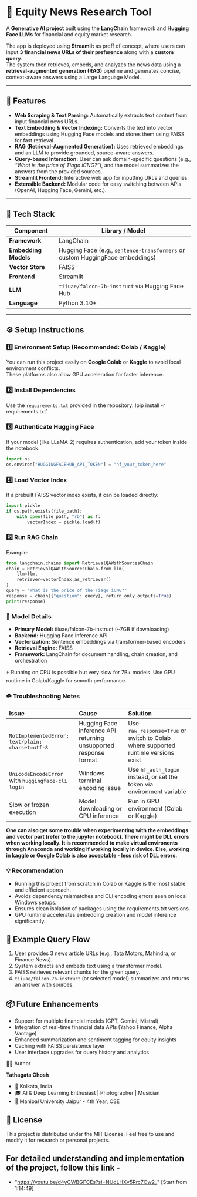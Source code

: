 # 🧠 Equity News Research Tool

A **Generative AI project** built using the **LangChain** framework and **Hugging Face LLMs** for financial and equity market research.

The app is deployed using **Streamlit** as proff of concept, where users can input **3 financial news URLs of their preference** along with a **custom query**.  
The system then retrieves, embeds, and analyzes the news data using a **retrieval-augmented generation (RAG)** pipeline and generates concise, context-aware answers using a Large Language Model.

---

## 🚀 Features

- **Web Scraping & Text Parsing:** Automatically extracts text content from input financial news URLs.  
- **Text Embedding & Vector Indexing:** Converts the text into vector embeddings using Hugging Face models and stores them using FAISS for fast retrieval.  
- **RAG (Retrieval-Augmented Generation):** Uses retrieved embeddings and an LLM to provide grounded, source-aware answers.  
- **Query-based Interaction:** User can ask domain-specific questions (e.g., *“What is the price of Tiago iCNG?”*), and the model summarizes the answers from the provided sources.  
- **Streamlit Frontend:** Interactive web app for inputting URLs and queries.  
- **Extensible Backend:** Modular code for easy switching between APIs (OpenAI, Hugging Face, Gemini, etc.).

---

## 🧩 Tech Stack

| Component | Library / Model |
|------------|----------------|
| **Framework** | LangChain |
| **Embedding Models** | Hugging Face (e.g., `sentence-transformers` or custom HuggingFace embeddings) |
| **Vector Store** | FAISS |
| **Frontend** | Streamlit |
| **LLM** | `tiiuae/falcon-7b-instruct` via Hugging Face Hub |
| **Language** | Python 3.10+ |

---

## ⚙️ Setup Instructions

### 1️⃣ Environment Setup (Recommended: Colab / Kaggle)
You can run this project easily on **Google Colab** or **Kaggle** to avoid local environment conflicts.  
These platforms also allow GPU acceleration for faster inference.

### 2️⃣ Install Dependencies
Use the `requirements.txt` provided in the repository:
!pip install -r requirements.txt`

### 3️⃣ Authenticate Hugging Face

If your model (like LLaMA-2) requires authentication, add your token inside the notebook:

```python
import os
os.environ["HUGGINGFACEHUB_API_TOKEN"] = "hf_your_token_here"
```

### 4️⃣ Load Vector Index

If a prebuilt FAISS vector index exists, it can be loaded directly:

```python
import pickle
if os.path.exists(file_path):
    with open(file_path, "rb") as f:
        vectorIndex = pickle.load(f)
```

### 5️⃣ Run RAG Chain

Example:

```python
from langchain.chains import RetrievalQAWithSourcesChain
chain = RetrievalQAWithSourcesChain.from_llm(
    llm=llm,
    retriever=vectorIndex.as_retriever()
)
query = "What is the price of the Tiago iCNG?"
response = chain({"question": query}, return_only_outputs=True)
print(response)
```

### 🧠 Model Details
* **Primary Model:** tiiuae/falcon-7b-instruct (~7GB if downloading)
* **Backend:** Hugging Face Inference API
* **Vectorization:** Sentence embeddings via transformer-based encoders
* **Retrieval Engine:** FAISS
* **Framework:** LangChain for document handling, chain creation, and orchestration
  
⚡ Running on CPU is possible but very slow for 7B+ models.
Use GPU runtime in Colab/Kaggle for smooth performance.

### ☘️ Troubleshooting Notes

| Issue | Cause | Solution |
| :--- | :--- | :--- |
| `NotImplementedError: text/plain; charset=utf-8` | Hugging Face inference API returning unsupported response format | Use `raw_response=True` or switch to Colab where supported runtime versions exist |
| `UnicodeEncodeError` with `huggingface-cli login` | Windows terminal encoding issue | Use `hf_auth_login` instead, or set the token via environment variable |
| Slow or frozen execution | Model downloading or CPU inference | Run in GPU environment (Colab or Kaggle) |

**One can also get some trouble when experimenting with the embeddings and vector part (refer to the jupyter notebook). There might be DLL errors when working locally. It is recommended to make virtual environents through Anaconda and working if working locally in device. Else, working in kaggle or Google Colab is also acceptable - less risk of DLL errors.**

### 💡 Recommendation

* Running this project from scratch in Colab or Kaggle is the most stable and efficient approach.
* Avoids dependency mismatches and CLI encoding errors seen on local Windows setups.
* Ensures clean isolation of packages using the requirements.txt versions.
* GPU runtime accelerates embedding creation and model inference significantly.

## 🧰 Example Query Flow

1. User provides 3 news article URLs (e.g., Tata Motors, Mahindra, or Finance News).
2. System extracts and embeds text using a transformer model.
3. FAISS retrieves relevant chunks for the given query.
4. `tiiuae/falcon-7b-instruct` (or selected model) summarizes and returns an answer with sources.

## 📦 Future Enhancements

* Support for multiple financial models (GPT, Gemini, Mistral)
* Integration of real-time financial data APIs (Yahoo Finance, Alpha Vantage)
* Enhanced summarization and sentiment tagging for equity insights
* Caching with FAISS persistence layer
* User interface upgrades for query history and analytics

🧑‍💻 Author

**Tathagata Ghosh**
* 📍 Kolkata, India
* 🎓 AI & Deep Learning Enthusiast | Photographer | Musician
* 🏫 Manipal University Jaipur - 4th Year, CSE

## 🪪 License

This project is distributed under the MIT License.
Feel free to use and modify it for research or personal projects.

## For detailed understanding and implementation of the project, follow this link -
* "https://youtu.be/d4yCWBGFCEs?si=NUdLHXv5Rrc7Ow2_" [Start from 1:14:49]
